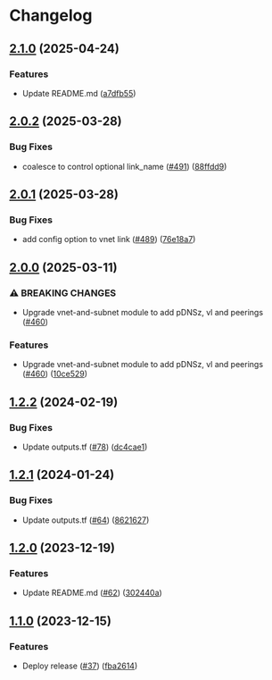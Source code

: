 # Changelog

## [2.1.0](https://github.com/prefapp/tfm/compare/azure-vnet-subnet-v2.0.2...azure-vnet-subnet-v2.1.0) (2025-04-24)


### Features

* Update README.md ([a7dfb55](https://github.com/prefapp/tfm/commit/a7dfb55b83447cf3ef08d168ab756e791f322e7a))

## [2.0.2](https://github.com/prefapp/tfm/compare/azure-vnet-subnet-v2.0.1...azure-vnet-subnet-v2.0.2) (2025-03-28)


### Bug Fixes

* coalesce to control optional link_name ([#491](https://github.com/prefapp/tfm/issues/491)) ([88ffdd9](https://github.com/prefapp/tfm/commit/88ffdd9cac9cc4d10604c1e2790cf3ad173408f3))

## [2.0.1](https://github.com/prefapp/tfm/compare/azure-vnet-subnet-v2.0.0...azure-vnet-subnet-v2.0.1) (2025-03-28)


### Bug Fixes

* add config option to vnet link ([#489](https://github.com/prefapp/tfm/issues/489)) ([76e18a7](https://github.com/prefapp/tfm/commit/76e18a7292c8bc80abce9cdb709f319cf4df982e))

## [2.0.0](https://github.com/prefapp/tfm/compare/azure-vnet-subnet-v1.2.2...azure-vnet-subnet-v2.0.0) (2025-03-11)


### ⚠ BREAKING CHANGES

* Upgrade vnet-and-subnet module to add pDNSz, vl and peerings ([#460](https://github.com/prefapp/tfm/issues/460))

### Features

* Upgrade vnet-and-subnet module to add pDNSz, vl and peerings ([#460](https://github.com/prefapp/tfm/issues/460)) ([10ce529](https://github.com/prefapp/tfm/commit/10ce529bfcf005100dcb045c7f1a3ba65a08fbb4))

## [1.2.2](https://github.com/prefapp/tfm/compare/azure-vnet-subnet-v1.2.1...azure-vnet-subnet-v1.2.2) (2024-02-19)


### Bug Fixes

* Update outputs.tf ([#78](https://github.com/prefapp/tfm/issues/78)) ([dc4cae1](https://github.com/prefapp/tfm/commit/dc4cae122b2a12f808a61bc7f65bdbf9f1ecde68))

## [1.2.1](https://github.com/prefapp/tfm/compare/azure-vnet-subnet-v1.2.0...azure-vnet-subnet-v1.2.1) (2024-01-24)


### Bug Fixes

* Update outputs.tf ([#64](https://github.com/prefapp/tfm/issues/64)) ([8621627](https://github.com/prefapp/tfm/commit/86216278f10f939f3c0dc1f138b521c7eebf06e9))

## [1.2.0](https://github.com/prefapp/tfm/compare/azure-vnet-subnet-v1.1.0...azure-vnet-subnet-v1.2.0) (2023-12-19)


### Features

* Update README.md ([#62](https://github.com/prefapp/tfm/issues/62)) ([302440a](https://github.com/prefapp/tfm/commit/302440a79ea0e4883b6583e3540deac7bac6c307))

## [1.1.0](https://github.com/prefapp/tfm/compare/azure-vnet-subnet-v1.0.0...azure-vnet-subnet-v1.1.0) (2023-12-15)


### Features

* Deploy release ([#37](https://github.com/prefapp/tfm/issues/37)) ([fba2614](https://github.com/prefapp/tfm/commit/fba2614fb284cf9d960be53c7c123ceaf08cecfa))
